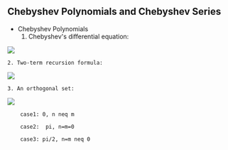 ## **Chebyshev Polynomials and Chebyshev Series**
*  Chebyshev Polynomials
	1. Chebyshev's differential equation:

![](http://latex.codecogs.com/gif.latex?(1-x^2)y^{"}-xy^{'}+\lambda%20y=0%20,where%-1%20\leq%20x%20\leq%201)

	2. Two-term recursion formula:

![](http://latex.codecogs.com/gif.latex?T_{n+1}(x)=2xT_n(x)-T_{n-1}(x)%20\quad%20with%\quad%20T_0(x)=1,\quad%20T_1(x)=x)

	3. An orthogonal set:

![](http://latex.codecogs.com/gif.latex?\int_{-1}^1\frac{1}{\sqrt{1-x^2}}T_n(x)T_m(x)dx=)

		case1: 0, n neq m

		case2:  pi, n=m=0

		case3: pi/2, n=m neq 0

	